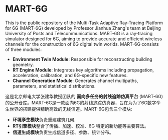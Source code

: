 # MART-6G
This is the public repository of the Multi-Task Adaptive Ray-Tracing Platform for 6G (MART-6G) developed by Professor Jianhua Zhang's team at Beijing University of Posts and Telecommunications. MART-6G is a ray-tracing simulator designed for 6G, aiming to provide accurate and efficient wireless channels for the construction of 6G digital twin worlds. MART-6G consists of three modules: 
- **Environment Twin Module**: Responsible for reconstructing building geometry.  
- **RT Engine Module**: Integrates key algorithms including propagation, acceleration, calibration, and 6G-specific new features.  
- **Channel Generation Module**: Generates channel multipaths, parameters, and statistical distributions.

这是北京邮电大学张建华教授团队的 **面向多任务的射线追踪仿真平台** (MART-6G)的公开仓库。MART-6G是一款面向6G的射线追踪仿真器，旨在为为了6G数字孪生世界的搭建提供精确高效的无线信道。MART-6G包含三个模块:
- **环境孪生模块**负责重建建筑几何.
- **RT引擎模块**整合了传播、加速、校准、6G 特定的新功能等主要算法。
- **信道生成模块**负责生成信道多径、参数、统计分布。
